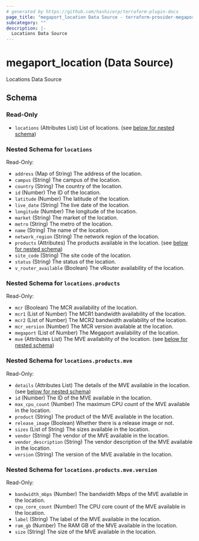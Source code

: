 ```yaml
---
# generated by https://github.com/hashicorp/terraform-plugin-docs
page_title: "megaport_location Data Source - terraform-provider-megaport"
subcategory: ""
description: |-
  Locations Data Source
---
```


# megaport_location (Data Source)

Locations Data Source



<!-- schema generated by tfplugindocs -->
## Schema

### Read-Only

- `locations` (Attributes List) List of locations. (see [below for nested schema](#nestedatt--locations))

<a id="nestedatt--locations"></a>
### Nested Schema for `locations`

Read-Only:

- `address` (Map of String) The address of the location.
- `campus` (String) The campus of the location.
- `country` (String) The country of the location.
- `id` (Number) The ID of the location.
- `latitude` (Number) The latitude of the location.
- `live_date` (String) The live date of the location.
- `longitude` (Number) The longitude of the location.
- `market` (String) The market of the location.
- `metro` (String) The metro of the location.
- `name` (String) The name of the location.
- `network_region` (String) The network region of the location.
- `products` (Attributes) The products available in the location. (see [below for nested schema](#nestedatt--locations--products))
- `site_code` (String) The site code of the location.
- `status` (String) The status of the location.
- `v_router_available` (Boolean) The vRouter availability of the location.

<a id="nestedatt--locations--products"></a>
### Nested Schema for `locations.products`

Read-Only:

- `mcr` (Boolean) The MCR availability of the location.
- `mcr1` (List of Number) The MCR1 bandwidth availability of the location.
- `mcr2` (List of Number) The MCR2 bandwidth availability of the location.
- `mcr_version` (Number) The MCR version available at the location.
- `megaport` (List of Number) The Megaport availability of the location.
- `mve` (Attributes List) The MVE availability of the location. (see [below for nested schema](#nestedatt--locations--products--mve))

<a id="nestedatt--locations--products--mve"></a>
### Nested Schema for `locations.products.mve`

Read-Only:

- `details` (Attributes List) The details of the MVE available in the location. (see [below for nested schema](#nestedatt--locations--products--mve--details))
- `id` (Number) The ID of the MVE available in the location.
- `max_cpu_count` (Number) The maximum CPU count of the MVE available in the location.
- `product` (String) The product of the MVE available in the location.
- `release_image` (Boolean) Whether there is a release image or not.
- `sizes` (List of String) The sizes available in the location.
- `vendor` (String) The vendor of the MVE available in the location.
- `vendor_description` (String) The vendor description of the MVE available in the location.
- `version` (String) The version of the MVE available in the location.

<a id="nestedatt--locations--products--mve--details"></a>
### Nested Schema for `locations.products.mve.version`

Read-Only:

- `bandwidth_mbps` (Number) The bandwidth Mbps of the MVE available in the location.
- `cpu_core_count` (Number) The CPU core count of the MVE available in the location.
- `label` (String) The label of the MVE available in the location.
- `ram_gb` (Number) The RAM GB of the MVE available in the location.
- `size` (String) The size of the MVE available in the location.
